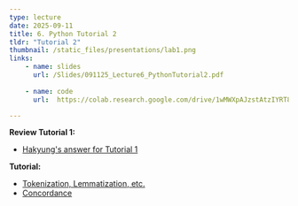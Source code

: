 ```yaml
---
type: lecture
date: 2025-09-11
title: 6. Python Tutorial 2
tldr: "Tutorial 2"
thumbnail: /static_files/presentations/lab1.png
links: 
    - name: slides
      url: /Slides/091125_Lecture6_PythonTutorial2.pdf
    
    - name: code
      url:  https://colab.research.google.com/drive/1wMWXpAJzstAtzIYRT8SDORVQVbLXiG8j?usp=sharing

---
```

**Review Tutorial 1:**
- <a href="https://colab.research.google.com/drive/1smylGpHH6cg5UZ2E253lZsgjy9OBxa60?usp=sharing" target="_blank" rel="noopener noreferrer">Hakyung's answer for Tutorial 1</a>

**Tutorial:**
- <a href="https://hksung.github.io/Fall25_PythonTutorial/5.html" target="_blank" rel="noopener noreferrer">Tokenization, Lemmatization, etc.</a>
- <a href="https://hksung.github.io/Fall25_PythonTutorial/6.html" target="_blank" rel="noopener noreferrer">Concordance</a>